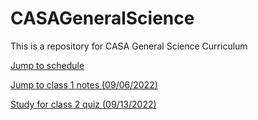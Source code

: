 # CASAGeneralScience
This is a repository for CASA General Science Curriculum

[Jump to schedule](/Schedule.md)

[Jump to class 1 notes (09/06/2022)](/Class1/Class1Notes.md)

[Study for class 2 quiz (09/13/2022)](/Class2/Class2Quiz.md)


